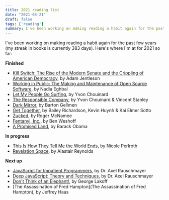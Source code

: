 ```yaml
---
title: 2021 reading list
date: "2021-03-21"
draft: false
tags: ['reading']
summary: I've been working on making reading a habit again for the past few years (my streak in books is currently 383 days).
---
```


I've been working on making reading a habit again for the past few years (my streak in books is currently 383 days). Here's where I'm at for 2021 so far:

**Finished**

- [Kill Switch: The Rise of the Modern Senate and the Crippling of American Democracy](https://www.harvard.com/book/kill_switch_the_rise_of_the_modern_senate_and_the_crippling_of_american_dem/), by Adam Jentleson
- [Working in Public: The Making and Maintenance of Open Source Software](https://blas.com/working-in-public/), by Nadia Eghbal
- [Let My People Go Surfing](https://www.patagonia.com/product/let-my-people-go-surfing-revised-paperback-book/BK067.html), by Yvon Chouinard
- [The Responsible Company](https://www.patagonia.com/product/the-responsible-company-what-weve-learned-from-patagonias-first-forty-years-paperback-book/BK233.html), by Yvon Chouinard & Vincent Stanley
- [Dark Mirror](https://www.penguinrandomhouse.com/books/316047/dark-mirror-by-barton-gellman/), by Barton Gellmen
- [Get Together](https://gettogether.world/), by Bailey Richardson, Kevin Huynh & Kai Elmer Sotto
- [Zucked](https://www.penguinrandomhouse.com/books/598206/zucked-by-roger-mcnamee/), by Roger McNamee
- [Fentanyl, Inc.](https://groveatlantic.com/book/fentanyl-inc/), by Ben Weshoff
- [A Promised Land](https://obamabook.com/), by Barack Obama

**In progress**

- [This Is How They Tell Me the World Ends](https://www.bloomsbury.com/us/this-is-how-they-tell-me-the-world-ends-9781635576061/), by Nicole Perlroth
- [Revelation Space](http://www.alastairreynolds.com/release/revelation-space/), by Alastair Reynolds

**Next up**

- [JavaScript for Impatient Programmers](https://exploringjs.com/impatient-js/), by Dr. Axel Rauschmayer
- [Deep JavaScript: Theory and Techniques](https://exploringjs.com/deep-js/), by Dr. Axel Rauschmayer
- [Don't Think of an Elephant!](https://georgelakoff.com/books/dont_think_of_an_elephant_know_your_values_and_frame_the_debatethe_essential_guide_for_progressives-119190455949080/), by George Lakoff
- [The Assassination of Fred Hampton](The Assassination of Fred Hampton), by Jeffrey Haas